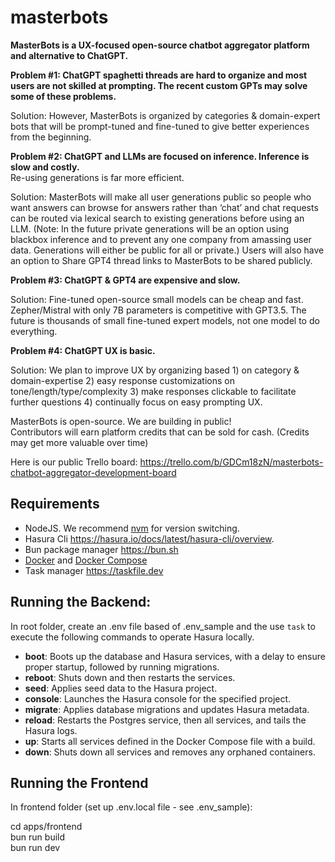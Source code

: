 # masterbots

**MasterBots is a UX-focused open-source chatbot aggregator platform and alternative to ChatGPT.**

**Problem #1: ChatGPT spaghetti threads are hard to organize and most users are not skilled at prompting.  The recent custom GPTs may solve some of these problems.**

Solution: However, MasterBots is organized by categories & domain-expert bots that will be prompt-tuned and fine-tuned to give better experiences from the beginning.

**Problem #2: ChatGPT and LLMs are focused on inference.  Inference is slow and costly.**  
Re-using generations is far more efficient. 

Solution: MasterBots will make all user generations public so people who want answers can browse for answers rather than ‘chat’ and chat requests can be routed via lexical search to existing generations before using an LLM. (Note: In the future private generations will be an option using blackbox inference and to prevent any one company from amassing user data. Generations will either be public for all or private.)  Users will also have an option to Share GPT4 thread links to MasterBots to be shared publicly. 

**Problem #3: ChatGPT & GPT4 are expensive and slow.**

Solution: Fine-tuned open-source small models can be cheap and fast.  Zepher/Mistral with only 7B parameters is competitive with GPT3.5.  The future is thousands of small fine-tuned expert models, not one model to do everything. 

**Problem #4: ChatGPT UX is basic.**  

Solution:  We plan to improve UX by organizing based 1) on category & domain-expertise 2) easy response customizations on tone/length/type/complexity 3)  make responses clickable to facilitate further questions 4) continually focus on easy prompting UX.

MasterBots is open-source.  We are building in public!  
Contributors will earn platform credits that can be sold for cash.
(Credits may get more valuable over time)

Here is our public Trello board: 
https://trello.com/b/GDCm18zN/masterbots-chatbot-aggregator-development-board

## Requirements

- NodeJS. We recommend [nvm](https://github.com/nvm-sh/nvm) for version switching.
- Hasura Cli https://hasura.io/docs/latest/hasura-cli/overview.
- Bun package manager https://bun.sh 
- [Docker](https://docs.docker.com/engine/install/) and [Docker Compose](https://docs.docker.com/compose/install/)
- Task manager https://taskfile.dev

## Running the Backend:

In root folder, create an .env file based of .env_sample and the use `task` to execute the following commands to operate Hasura locally.

- **boot**: Boots up the database and Hasura services, with a delay to ensure proper startup, followed by running migrations.
- **reboot**: Shuts down and then restarts the services.
- **seed**: Applies seed data to the Hasura project.
- **console**: Launches the Hasura console for the specified project.
- **migrate**: Applies database migrations and updates Hasura metadata. 
- **reload**: Restarts the Postgres service, then all services, and tails the Hasura logs.
- **up**: Starts all services defined in the Docker Compose file with a build.
- **down**: Shuts down all services and removes any orphaned containers.

## Running the Frontend

In frontend folder (set up .env.local file - see .env_sample):<br>

cd apps/frontend<br>
bun run build<br>
bun run dev<br>



